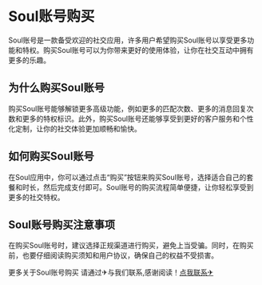 # Soul账号购买

Soul账号是一款备受欢迎的社交应用，许多用户希望购买Soul账号以享受更多功能和特权。购买Soul账号可以为你带来更好的使用体验，让你在社交互动中拥有更多的乐趣。

## 为什么购买Soul账号

购买Soul账号能够解锁更多高级功能，例如更多的匹配次数、更多的消息回复次数和更多的特权标识。此外，购买Soul账号还能够享受到更好的客户服务和个性化定制，让你的社交体验更加顺畅和愉快。

## 如何购买Soul账号

在Soul应用中，你可以通过点击“购买”按钮来购买Soul账号，选择适合自己的套餐和时长，然后完成支付即可。Soul账号的购买流程简单便捷，让你轻松享受到更多的社交特权。

## Soul账号购买注意事项

在购买Soul账号时，建议选择正规渠道进行购买，避免上当受骗。同时，在购买前，也要仔细阅读购买须知和用户协议，确保自己的权益不受损害。

更多关于Soul账号购买 请通过✈与我们联系,感谢阅读！[点我联系✈](https://www.G208.com)